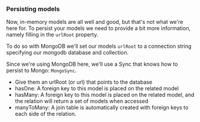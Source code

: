 ### Persisting models

Now, in-memory models are all well and good, but that's not what we're here for. To persist your models we need to provide
a bit more information, namely filling in the `urlRoot` property.

To do so with MongoDB we'll set our models `urlRoot` to a connection string specifying our mongodb database and collection.

Since we're using MongoDB here, we'll use a Sync that knows how to persist to Mongo: `MongoSync`.



* Give them an urlRoot (or url) that points to the database
* hasOne: A foreign key to this model is placed on the related model
* hasMany: A foreign key to this model is placed on the related model, and the relation will return a set of models when accessed
* manyToMany: A join table is automatically created with foreign keys to each side of the relation.

